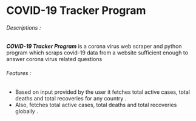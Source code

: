 #  COVID-19 Tracker Program
###### Descriptions :
***COVID-19 Tracker Program*** is a corona virus web scraper and python program which scraps covid-19 data from a website sufficient enough to answer corona virus related questions
###### Features :
- Based on input provided by the user it fetches total active cases, total deaths and total recoveries for any country .
- Also, fetches total active cases, total deaths and total recoveries globally .
